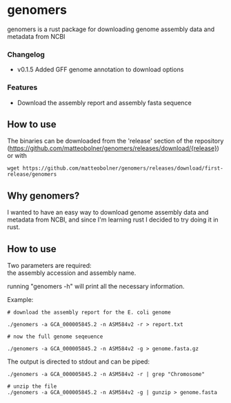 # genomers
genomers is a rust package for downloading genome assembly data and metadata from NCBI



### Changelog
- v0.1.5 Added GFF genome annotation to download options


### Features

* Download the assembly report and assembly fasta sequence


## How to use ##

The binaries can be downloaded from the 'release' section of the repository (https://github.com/matteobolner/genomers/releases/download/{release})
or with
```shell
wget https://github.com/matteobolner/genomers/releases/download/first-release/genomers
```


## Why genomers? ##

I wanted to have an easy way to download genome assembly data and metadata from NCBI, and since I'm learning rust I decided to try doing it in rust.

## How to use ##

Two parameters are required:  
the assembly accession and assembly name.

running "genomers -h" will print all the necessary information.

Example:

```shell
# download the assembly report for the E. coli genome

./genomers -a GCA_000005845.2 -n ASM584v2 -r > report.txt

# now the full genome seqeuence

./genomers -a GCA_000005845.2 -n ASM584v2 -g > genome.fasta.gz

```

The output is directed to stdout and can be piped:

```shell
./genomers -a GCA_000005845.2 -n ASM584v2 -r | grep "Chromosome"

# unzip the file
./genomers -a GCA_000005845.2 -n ASM584v2 -g | gunzip > genome.fasta

```
